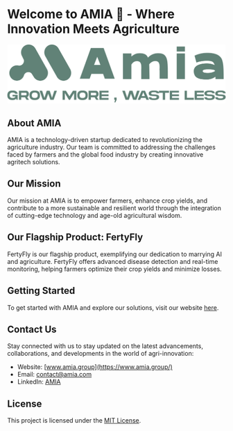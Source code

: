 # Welcome to AMIA 🌱 - Where Innovation Meets Agriculture

![AMIA Logo](amiaLogo.png)

## About AMIA
AMIA is a technology-driven startup dedicated to revolutionizing the agriculture industry. Our team is committed to addressing the challenges faced by farmers and the global food industry by creating innovative agritech solutions.

## Our Mission
Our mission at AMIA is to empower farmers, enhance crop yields, and contribute to a more sustainable and resilient world through the integration of cutting-edge technology and age-old agricultural wisdom.

## Our Flagship Product: FertyFly
FertyFly is our flagship product, exemplifying our dedication to marrying AI and agriculture. FertyFly offers advanced disease detection and real-time monitoring, helping farmers optimize their crop yields and minimize losses.

## Getting Started
To get started with AMIA and explore our solutions, visit our website [here](https://www.amia.group).


## Contact Us
Stay connected with us to stay updated on the latest advancements, collaborations, and developments in the world of agri-innovation:
- Website: [www.amia.group](https://www.amia.group/)
- Email: contact@amia.com
- LinkedIn: [AMIA](https://www.linkedin.com/company/amiaagri)

## License
This project is licensed under the [MIT License](LICENSE).
